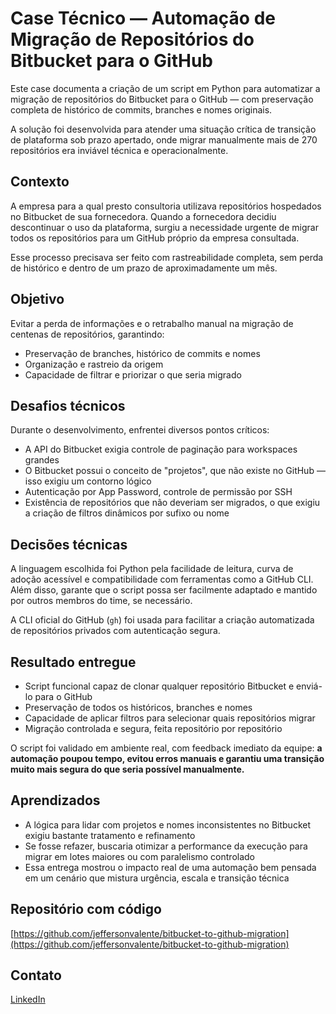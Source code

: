 # Case Técnico — Automação de Migração de Repositórios do Bitbucket para o GitHub

Este case documenta a criação de um script em Python para automatizar a migração de repositórios do Bitbucket para o GitHub — com preservação completa de histórico de commits, branches e nomes originais.

A solução foi desenvolvida para atender uma situação crítica de transição de plataforma sob prazo apertado, onde migrar manualmente mais de 270 repositórios era inviável técnica e operacionalmente.

## Contexto

A empresa para a qual presto consultoria utilizava repositórios hospedados no Bitbucket de sua fornecedora. Quando a fornecedora decidiu descontinuar o uso da plataforma, surgiu a necessidade urgente de migrar todos os repositórios para um GitHub próprio da empresa consultada.

Esse processo precisava ser feito com rastreabilidade completa, sem perda de histórico e dentro de um prazo de aproximadamente um mês.

## Objetivo

Evitar a perda de informações e o retrabalho manual na migração de centenas de repositórios, garantindo:

- Preservação de branches, histórico de commits e nomes
- Organização e rastreio da origem
- Capacidade de filtrar e priorizar o que seria migrado

## Desafios técnicos

Durante o desenvolvimento, enfrentei diversos pontos críticos:

- A API do Bitbucket exigia controle de paginação para workspaces grandes
- O Bitbucket possui o conceito de "projetos", que não existe no GitHub — isso exigiu um contorno lógico
- Autenticação por App Password, controle de permissão por SSH
- Existência de repositórios que não deveriam ser migrados, o que exigiu a criação de filtros dinâmicos por sufixo ou nome

## Decisões técnicas

A linguagem escolhida foi Python pela facilidade de leitura, curva de adoção acessível e compatibilidade com ferramentas como a GitHub CLI. Além disso, garante que o script possa ser facilmente adaptado e mantido por outros membros do time, se necessário.

A CLI oficial do GitHub (`gh`) foi usada para facilitar a criação automatizada de repositórios privados com autenticação segura.

## Resultado entregue

- Script funcional capaz de clonar qualquer repositório Bitbucket e enviá-lo para o GitHub
- Preservação de todos os históricos, branches e nomes
- Capacidade de aplicar filtros para selecionar quais repositórios migrar
- Migração controlada e segura, feita repositório por repositório

O script foi validado em ambiente real, com feedback imediato da equipe: **a automação poupou tempo, evitou erros manuais e garantiu uma transição muito mais segura do que seria possível manualmente.**

## Aprendizados

- A lógica para lidar com projetos e nomes inconsistentes no Bitbucket exigiu bastante tratamento e refinamento
- Se fosse refazer, buscaria otimizar a performance da execução para migrar em lotes maiores ou com paralelismo controlado
- Essa entrega mostrou o impacto real de uma automação bem pensada em um cenário que mistura urgência, escala e transição técnica

## Repositório com código

[https://github.com/jeffersonvalente/bitbucket-to-github-migration](https://github.com/jeffersonvalente/bitbucket-to-github-migration)

## Contato

[LinkedIn](https://www.linkedin.com/in/jefferson-hoy-valente/)
